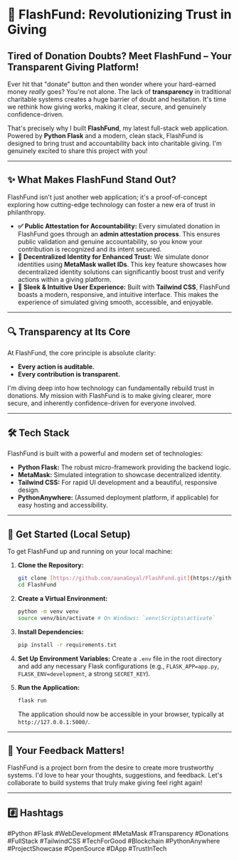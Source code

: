 # 🌟 FlashFund: Revolutionizing Trust in Giving

## Tired of Donation Doubts? Meet FlashFund – Your Transparent Giving Platform!

Ever hit that "donate" button and then wonder where your hard-earned money *really* goes? You're not alone. The lack of **transparency** in traditional charitable systems creates a huge barrier of doubt and hesitation. It's time we rethink how giving works, making it clear, secure, and genuinely confidence-driven.

That's precisely why I built **FlashFund**, my latest full-stack web application. Powered by **Python Flask** and a modern, clean stack, FlashFund is designed to bring trust and accountability back into charitable giving. I'm genuinely excited to share this project with you!

---

## ✨ What Makes FlashFund Stand Out?

FlashFund isn't just another web application; it's a proof-of-concept exploring how cutting-edge technology can foster a new era of trust in philanthropy.

* **✅ Public Attestation for Accountability:** Every simulated donation in FlashFund goes through an **admin attestation process**. This ensures public validation and genuine accountability, so you know your contribution is recognized and its intent secured.
* **🦊 Decentralized Identity for Enhanced Trust:** We simulate donor identities using **MetaMask wallet IDs**. This key feature showcases how decentralized identity solutions can significantly boost trust and verify actions within a giving platform.
* **🎨 Sleek & Intuitive User Experience:** Built with **Tailwind CSS**, FlashFund boasts a modern, responsive, and intuitive interface. This makes the experience of simulated giving smooth, accessible, and enjoyable.

---

## 🔍 Transparency at Its Core

At FlashFund, the core principle is absolute clarity:

* **Every action is auditable.**
* **Every contribution is transparent.**

I'm diving deep into how technology can fundamentally rebuild trust in donations. My mission with FlashFund is to make giving clearer, more secure, and inherently confidence-driven for everyone involved.

---

## 🛠️ Tech Stack

FlashFund is built with a powerful and modern set of technologies:

* **Python Flask:** The robust micro-framework providing the backend logic.
* **MetaMask:** Simulated integration to showcase decentralized identity.
* **Tailwind CSS:** For rapid UI development and a beautiful, responsive design.
* **PythonAnywhere:** (Assumed deployment platform, if applicable) for easy hosting and accessibility.

---

## 🚀 Get Started (Local Setup)

To get FlashFund up and running on your local machine:

1.  **Clone the Repository:**
    ```bash
    git clone [https://github.com/aanaGoyal/FlashFund.git](https://github.com/aanaGoyal/FlashFund.git) 
    cd FlashFund
    ```
2.  **Create a Virtual Environment:**
    ```bash
    python -m venv venv
    source venv/bin/activate # On Windows: `venv\Scripts\activate`
    ```
3.  **Install Dependencies:**
    ```bash
    pip install -r requirements.txt
    ```
4.  **Set Up Environment Variables:**
    Create a `.env` file in the root directory and add any necessary Flask configurations (e.g., `FLASK_APP=app.py`, `FLASK_ENV=development`, a strong `SECRET_KEY`).

5.  **Run the Application:**
    ```bash
    flask run
    ```
    The application should now be accessible in your browser, typically at `http://127.0.0.1:5000/`.

---

## 💬 Your Feedback Matters!

FlashFund is a project born from the desire to create more trustworthy systems. I'd love to hear your thoughts, suggestions, and feedback. Let's collaborate to build systems that truly make giving feel right again!

---

## #️⃣ Hashtags

#Python #Flask #WebDevelopment #MetaMask #Transparency #Donations #FullStack #TailwindCSS #TechForGood #Blockchain #PythonAnywhere #ProjectShowcase #OpenSource #DApp #TrustInTech
